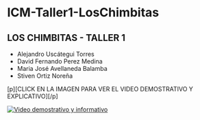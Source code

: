 # ICM-Taller1-LosChimbitas

## LOS CHIMBITAS - TALLER 1

- Alejandro Uscátegui Torres
- David Fernando Perez Medina
- Maria José Avellaneda Balamba
- Stiven Ortiz Noreña

[p][CLICK EN LA IMAGEN PARA VER EL VIDEO DEMOSTRATIVO Y EXPLICATIVO][/p]

[![Video demostrativo y informativo](https://i9.ytimg.com/vi_webp/m6Ym_XqS56w/mq2.webp?sqp=CJSewKcG-oaymwEmCMACELQB8quKqQMa8AEB-AH-CYAC0AWKAgwIABABGGUgVChGMA8=&rs=AOn4CLAFpb6BpA70IW4Fd7PXPpZg5foOXA)](https://youtu.be/m6Ym_XqS56w)


